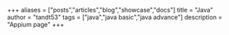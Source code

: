 +++
aliases = ["posts","articles","blog","showcase","docs"]
title = "Java"
author = "tandt53"
tags = ["java","java basic","java advance"]
description = "Appium page"
+++